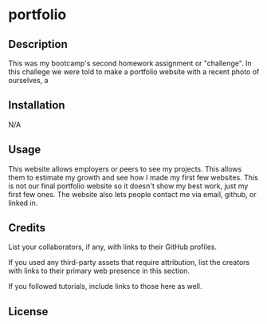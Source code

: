 # portfolio

## Description

This was my bootcamp's second homework assignment or "challenge". In this challege we were told to make a portfolio website with a recent photo of ourselves, a 

## Installation

N/A

## Usage

This website allows employers or peers to see my projects. This allows them to estimate my growth and see how I made my first few websites. This is not our final portfolio website so it doesn't show my best work, just my first few ones. The website also lets people contact me via email, github, or linked in.

## Credits

List your collaborators, if any, with links to their GitHub profiles.

If you used any third-party assets that require attribution, list the creators with links to their primary web presence in this section.

If you followed tutorials, include links to those here as well.

## License
